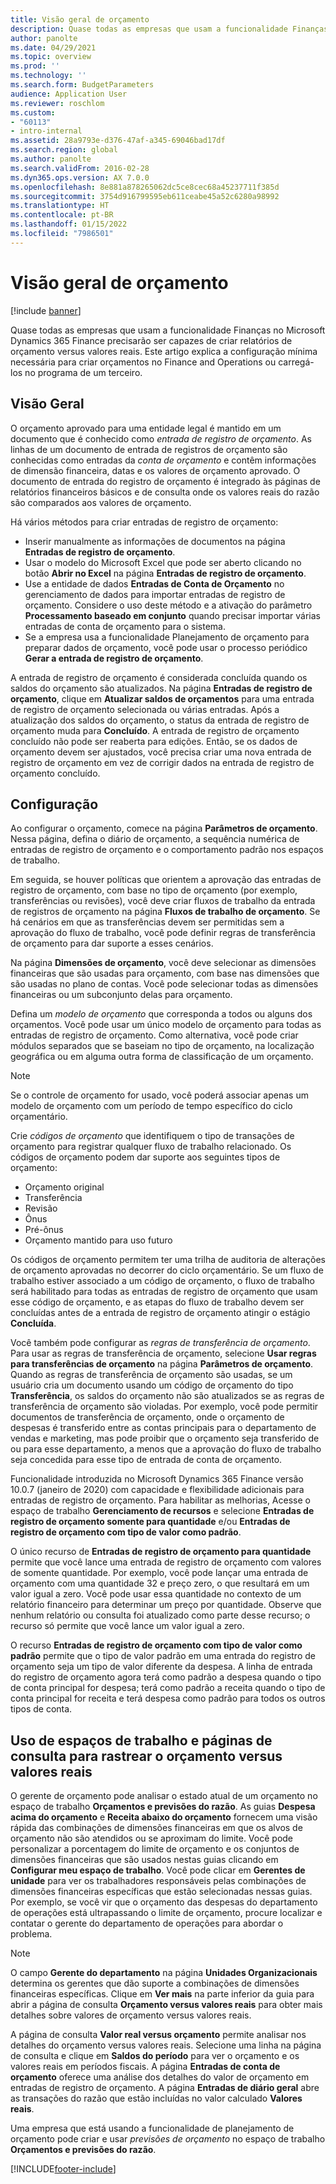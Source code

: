 ```yaml
---
title: Visão geral de orçamento
description: Quase todas as empresas que usam a funcionalidade Finanças no Microsoft Dynamics 365 Finance precisarão ser capazes de criar relatórios de orçamento versus valores reais. Este artigo explica a configuração mínima necessária para criar orçamentos no Finance and Operations ou carregá-los no programa de um terceiro.
author: panolte
ms.date: 04/29/2021
ms.topic: overview
ms.prod: ''
ms.technology: ''
ms.search.form: BudgetParameters
audience: Application User
ms.reviewer: roschlom
ms.custom:
- "60113"
- intro-internal
ms.assetid: 28a9793e-d376-47af-a345-69046bad17df
ms.search.region: global
ms.author: panolte
ms.search.validFrom: 2016-02-28
ms.dyn365.ops.version: AX 7.0.0
ms.openlocfilehash: 8e881a878265062dc5ce8cec68a45237711f385d
ms.sourcegitcommit: 3754d916799595eb611ceabe45a52c6280a98992
ms.translationtype: HT
ms.contentlocale: pt-BR
ms.lasthandoff: 01/15/2022
ms.locfileid: "7986501"
---
```

# <a name="budgeting-overview"></a>Visão geral de orçamento 

[!include [banner](../includes/banner.md)]

Quase todas as empresas que usam a funcionalidade Finanças no Microsoft Dynamics 365 Finance precisarão ser capazes de criar relatórios de orçamento versus valores reais. Este artigo explica a configuração mínima necessária para criar orçamentos no Finance and Operations ou carregá-los no programa de um terceiro.

## <a name="overview"></a>Visão Geral

O orçamento aprovado para uma entidade legal é mantido em um documento que é conhecido como *entrada de registro de orçamento*. As linhas de um documento de entrada de registros de orçamento são conhecidas como entradas da *conta de orçamento* e contêm informações de dimensão financeira, datas e os valores de orçamento aprovado. O documento de entrada do registro de orçamento é integrado às páginas de relatórios financeiros básicos e de consulta onde os valores reais do razão são comparados aos valores de orçamento. 

Há vários métodos para criar entradas de registro de orçamento:

-   Inserir manualmente as informações de documentos na página **Entradas de registro de orçamento**.
-   Usar o modelo do Microsoft Excel que pode ser aberto clicando no botão **Abrir no Excel** na página **Entradas de registro de orçamento**.
-   Use a entidade de dados **Entradas de Conta de Orçamento** no gerenciamento de dados para importar entradas de registro de orçamento. Considere o uso deste método e a ativação do parâmetro **Processamento baseado em conjunto** quando precisar importar várias entradas de conta de orçamento para o sistema.
-   Se a empresa usa a funcionalidade Planejamento de orçamento para preparar dados de orçamento, você pode usar o processo periódico **Gerar a entrada de registro de orçamento**.

A entrada de registro de orçamento é considerada concluída quando os saldos do orçamento são atualizados. Na página **Entradas de registro de orçamento**, clique em **Atualizar saldos de orçamentos** para uma entrada de registro de orçamento selecionada ou várias entradas. Após a atualização dos saldos do orçamento, o status da entrada de registro de orçamento muda para **Concluído**. A entrada de registro de orçamento concluído não pode ser reaberta para edições. Então, se os dados de orçamento devem ser ajustados, você precisa criar uma nova entrada de registro de orçamento em vez de corrigir dados na entrada de registro de orçamento concluído.

## <a name="configuration"></a>Configuração
Ao configurar o orçamento, comece na página **Parâmetros de orçamento**. Nessa página, defina o diário de orçamento, a sequência numérica de entradas de registro de orçamento e o comportamento padrão nos espaços de trabalho.

Em seguida, se houver políticas que orientem a aprovação das entradas de registro de orçamento, com base no tipo de orçamento (por exemplo, transferências ou revisões), você deve criar fluxos de trabalho da entrada de registros de orçamento na página **Fluxos de trabalho de orçamento**. Se há cenários em que as transferências devem ser permitidas sem a aprovação do fluxo de trabalho, você pode definir regras de transferência de orçamento para dar suporte a esses cenários. 

Na página **Dimensões de orçamento**, você deve selecionar as dimensões financeiras que são usadas para orçamento, com base nas dimensões que são usadas no plano de contas. Você pode selecionar todas as dimensões financeiras ou um subconjunto delas para orçamento.

Defina um *modelo de orçamento* que corresponda a todos ou alguns dos orçamentos. Você pode usar um único modelo de orçamento para todas as entradas de registro de orçamento. Como alternativa, você pode criar módulos separados que se baseiam no tipo de orçamento, na localização geográfica ou em alguma outra forma de classificação de um orçamento. 

> [!NOTE] 
> Se o controle de orçamento for usado, você poderá associar apenas um modelo de orçamento com um período de tempo específico do ciclo orçamentário. 

Crie *códigos de orçamento* que identifiquem o tipo de transações de orçamento para registrar qualquer fluxo de trabalho relacionado. Os códigos de orçamento podem dar suporte aos seguintes tipos de orçamento:

-   Orçamento original
-   Transferência
-   Revisão
-   Ônus
-   Pré-ônus
-   Orçamento mantido para uso futuro

Os códigos de orçamento permitem ter uma trilha de auditoria de alterações de orçamento aprovadas no decorrer do ciclo orçamentário. Se um fluxo de trabalho estiver associado a um código de orçamento, o fluxo de trabalho será habilitado para todas as entradas de registro de orçamento que usam esse código de orçamento, e as etapas do fluxo de trabalho devem ser concluídas antes de a entrada de registro de orçamento atingir o estágio **Concluída**.  

Você também pode configurar as *regras de transferência de orçamento*. Para usar as regras de transferência de orçamento, selecione **Usar regras para transferências de orçamento** na página **Parâmetros de orçamento**. Quando as regras de transferência de orçamento são usadas, se um usuário cria um documento usando um código de orçamento do tipo **Transferência**, os saldos do orçamento não são atualizados se as regras de transferência de orçamento são violadas. Por exemplo, você pode permitir documentos de transferência de orçamento, onde o orçamento de despesas é transferido entre as contas principais para o departamento de vendas e marketing, mas pode proibir que o orçamento seja transferido de ou para esse departamento, a menos que a aprovação do fluxo de trabalho seja concedida para esse tipo de entrada de conta de orçamento.

Funcionalidade introduzida no Microsoft Dynamics 365 Finance versão 10.0.7 (janeiro de 2020) com capacidade e flexibilidade adicionais para entradas de registro de orçamento. Para habilitar as melhorias, Acesse o espaço de trabalho **Gerenciamento de recursos** e selecione **Entradas de registro de orçamento somente para quantidade** e/ou **Entradas de registro de orçamento com tipo de valor como padrão**.

O único recurso de **Entradas de registro de orçamento para quantidade** permite que você lance uma entrada de registro de orçamento com valores de somente quantidade. Por exemplo, você pode lançar uma entrada de orçamento com uma quantidade 32 e preço zero, o que resultará em um valor igual a zero. Você pode usar essa quantidade no contexto de um relatório financeiro para determinar um preço por quantidade. Observe que nenhum relatório ou consulta foi atualizado como parte desse recurso; o recurso só permite que você lance um valor igual a zero.

O recurso **Entradas de registro de orçamento com tipo de valor como padrão** permite que o tipo de valor padrão em uma entrada do registro de orçamento seja um tipo de valor diferente da despesa. A linha de entrada do registro de orçamento agora terá como padrão a despesa quando o tipo de conta principal for despesa; terá como padrão a receita quando o tipo de conta principal for receita e terá despesa como padrão para todos os outros tipos de conta.

## <a name="using-workspaces-and-inquiry-pages-to-track-budget-vs-actuals"></a>Uso de espaços de trabalho e páginas de consulta para rastrear o orçamento versus valores reais
O gerente de orçamento pode analisar o estado atual de um orçamento no espaço de trabalho **Orçamentos e previsões do razão**. As guias **Despesa acima do orçamento** e **Receita abaixo do orçamento** fornecem uma visão rápida das combinações de dimensões financeiras em que os alvos de orçamento não são atendidos ou se aproximam do limite. Você pode personalizar a porcentagem do limite de orçamento e os conjuntos de dimensões financeiras que são usados nestas guias clicando em **Configurar meu espaço de trabalho**. Você pode clicar em **Gerentes de unidade** para ver os trabalhadores responsáveis pelas combinações de dimensões financeiras específicas que estão selecionadas nessas guias. Por exemplo, se você vir que o orçamento das despesas do departamento de operações está ultrapassando o limite de orçamento, procure localizar e contatar o gerente do departamento de operações para abordar o problema. 

> [!NOTE] 
> O campo **Gerente do departamento** na página **Unidades Organizacionais** determina os gerentes que dão suporte a combinações de dimensões financeiras específicas. Clique em **Ver mais** na parte inferior da guia para abrir a página de consulta **Orçamento versus valores reais** para obter mais detalhes sobre valores de orçamento versus valores reais. 

A página de consulta **Valor real versus orçamento** permite analisar nos detalhes do orçamento versus valores reais. Selecione uma linha na página de consulta e clique em **Saldos do período** para ver o orçamento e os valores reais em períodos fiscais. A página **Entradas de conta de orçamento** oferece uma análise dos detalhes do valor de orçamento em entradas de registro de orçamento. A página **Entradas de diário geral** abre as transações do razão que estão incluídas no valor calculado **Valores reais**. 

Uma empresa que está usando a funcionalidade de planejamento de orçamento pode criar e usar *previsões de orçamento* no espaço de trabalho **Orçamentos e previsões do razão**.





[!INCLUDE[footer-include](../../includes/footer-banner.md)]
